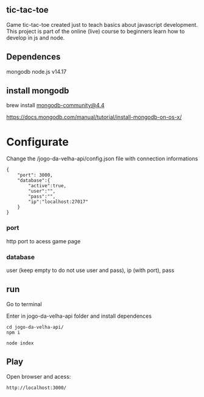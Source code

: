 ## tic-tac-toe 

Game tic-tac-toe created just to teach basics about javascript development.
This project is part of the online (live) course to beginners learn how to develop in js and node.

## Dependences

mongodb
node.js v14.17

## install mongodb

brew install mongodb-community@4.4

https://docs.mongodb.com/manual/tutorial/install-mongodb-on-os-x/


# Configurate

Change the /jogo-da-velha-api/config.json file with connection informations

```
{
    "port": 3000,
    "database":{
        "active":true,
        "user":"",
        "pass":"",
        "ip":"localhost:27017"
    }
}
```


### port 

http port to acess game page

### database

user (keep empty to do not use user and pass), ip (with port), pass

## run

Go to terminal

Enter in jogo-da-velha-api folder and install dependences

```
cd jogo-da-velha-api/
npm i
```

```
node index
```


## Play 

Open browser and acess:

```
http://localhost:3000/
```
